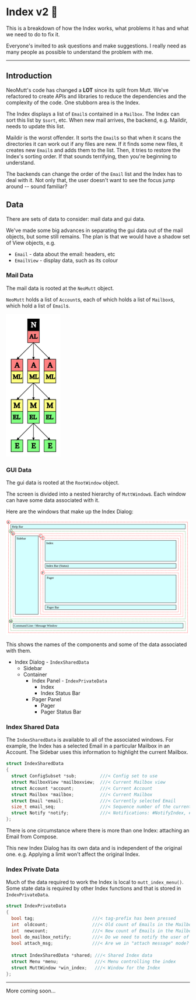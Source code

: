# Index v2 :scroll:

This is a breakdown of how the Index works, what problems it has and what we need to do to fix it.

Everyone's invited to ask questions and make suggestions.
I really need as many people as possible to understand the problem with me.

---

## Introduction

NeoMutt's code has changed a **LOT** since its split from Mutt.
We've refactored to create APIs and libraries to reduce the dependencies and the complexity of the code.
One stubborn area is the Index.

The Index displays a list of `Email`s contained in a `Mailbox`.
The Index can sort this list by `$sort`, etc.
When new mail arrives, the backend, e.g. Maildir, needs to update this list.

Maildir is the worst offender.
It sorts the `Email`s so that when it scans the directories it can work out if any files are new.
If it finds some new files, it creates new `Email`s and adds them to the list.
Then, it tries to restore the Index's sorting order.
If that sounds terrifying, then you're beginning to understand.

The backends can change the order of the `Email` list and the Index has to deal with it.
Not only that, the user doesn't want to see the focus jump around -- sound familiar?

## Data

There are sets of data to consider: mail data and gui data.

We've made some big advances in separating the gui data out of the mail objects, but some still remains.
The plan is that we would have a shadow set of View objects, e.g.

- `Email` - data about the email: headers, etc
- `EmailView` - display data, such as its colour

### Mail Data

The mail data is rooted at the `NeoMutt` object.

`NeoMutt` holds a list of `Account`s, each of which holds a list of `Mailbox`s, which hold a list of `Email`s.

<img width="150" src="https://raw.githubusercontent.com/neomutt/gfx/main/arch/arch-data.svg">

### GUI Data

The gui data is rooted at the `RootWindow` object.

The screen is divided into a nested hierarchy of `MuttWindow`s.
Each window can have some data associated with it.

Here are the windows that make up the Index Dialog:

![index-dialog](https://github.com/neomutt/gfx/raw/main/screenshots/window/dlg-index-pager-sidebar.svg)

This shows the names of the components and some of the data associated with them.

- Index Dialog - `IndexSharedData`
  - Sidebar
  - Container
    - Index Panel - `IndexPrivateData`
      - Index
      - Index Status Bar
    - Pager Panel
      - Pager
      - Pager Status Bar

### Index Shared Data

The `IndexSharedData` is available to all of the associated windows.
For example, the Index has a selected Email in a particular Mailbox in an Account.
The Sidebar uses this information to highlight the current Mailbox.


```c
struct IndexSharedData
{
  struct ConfigSubset *sub;         ///< Config set to use
  struct MailboxView *mailboxview;  ///< Current Mailbox view
  struct Account *account;          ///< Current Account
  struct Mailbox *mailbox;          ///< Current Mailbox
  struct Email *email;              ///< Currently selected Email
  size_t email_seq;                 ///< Sequence number of the current email
  struct Notify *notify;            ///< Notifications: #NotifyIndex, #IndexSharedData
};
```

There is one circumstance where there is more than one Index: attaching an Email from Compose.

This new Index Dialog has its own data and is independent of the original one.
e.g. Applying a limit won't affect the original Index.

### Index Private Data

Much of the data required to work the Index is local to `mutt_index_menu()`.
Some state data is required by other Index functions and that is stored in `IndexPrivateData`.

```c
struct IndexPrivateData
{
  bool tag;                      ///< tag-prefix has been pressed
  int  oldcount;                 ///< Old count of Emails in the Mailbox
  int  newcount;                 ///< New count of Emails in the Mailbox
  bool do_mailbox_notify;        ///< Do we need to notify the user of new mail?
  bool attach_msg;               ///< Are we in "attach message" mode?

  struct IndexSharedData *shared; ///< Shared Index data
  struct Menu *menu;              ///< Menu controlling the index
  struct MuttWindow *win_index;   ///< Window for the Index
};
```

---

More coming soon...

